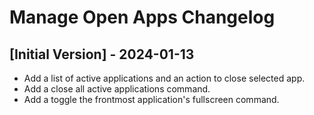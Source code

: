 # Manage Open Apps Changelog

## [Initial Version] - 2024-01-13

- Add a list of active applications and an action to close selected app.
- Add a close all active applications command.
- Add a toggle the frontmost application's fullscreen command.
